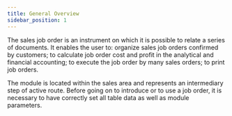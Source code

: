 ```yaml
---
title: General Overview
sidebar_position: 1
---
```


The sales job order is an instrument on which it is possible to relate a series of documents. It enables the user to: organize sales job orders confirmed by customers; to calculate job order cost and profit in the analytical and financial accounting; to execute the job order by many sales orders; to print job orders.

The module is located within the sales area and represents an intermediary step of active route. Before going on to introduce or to use a job order, it is necessary to have correctly set all table data as well as module parameters. 






